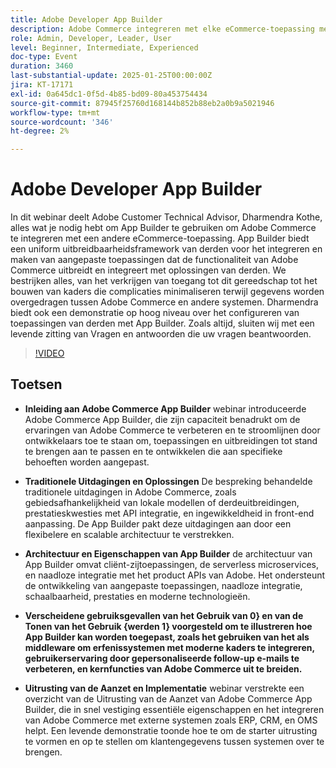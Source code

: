 ```yaml
---
title: Adobe Developer App Builder
description: Adobe Commerce integreren met elke eCommerce-toepassing met behulp van App Builder Expert Guidance en Live Demonstratie
role: Admin, Developer, Leader, User
level: Beginner, Intermediate, Experienced
doc-type: Event
duration: 3460
last-substantial-update: 2025-01-25T00:00:00Z
jira: KT-17171
exl-id: 0a645dc1-0f5d-4b85-bd09-80a453754434
source-git-commit: 87945f25760d168144b852b88eb2a0b9a5021946
workflow-type: tm+mt
source-wordcount: '346'
ht-degree: 2%

---
```


# Adobe Developer App Builder

In dit webinar deelt Adobe Customer Technical Advisor, Dharmendra Kothe, alles wat je nodig hebt om App Builder te gebruiken om Adobe Commerce te integreren met een andere eCommerce-toepassing. App Builder biedt een uniform uitbreidbaarheidsframework van derden voor het integreren en maken van aangepaste toepassingen dat de functionaliteit van Adobe Commerce uitbreidt en integreert met oplossingen van derden. We bestrijken alles, van het verkrijgen van toegang tot dit gereedschap tot het bouwen van kaders die complicaties minimaliseren terwijl gegevens worden overgedragen tussen Adobe Commerce en andere systemen. Dharmendra biedt ook een demonstratie op hoog niveau over het configureren van toepassingen van derden met App Builder. Zoals altijd, sluiten wij met een levende zitting van Vragen en antwoorden die uw vragen beantwoorden.

>[!VIDEO](https://video.tv.adobe.com/v/3443027/?learn=on&enablevpops)

## Toetsen

* **Inleiding aan Adobe Commerce App Builder** webinar introduceerde Adobe Commerce App Builder, die zijn capaciteit benadrukt om de ervaringen van Adobe Commerce te verbeteren en te stroomlijnen door ontwikkelaars toe te staan om, toepassingen en uitbreidingen tot stand te brengen aan te passen en te ontwikkelen die aan specifieke behoeften worden aangepast.

* **Traditionele Uitdagingen en Oplossingen** De bespreking behandelde traditionele uitdagingen in Adobe Commerce, zoals gebiedsafhankelijkheid van lokale modellen of derdeuitbreidingen, prestatieskwesties met API integratie, en ingewikkeldheid in front-end aanpassing. De App Builder pakt deze uitdagingen aan door een flexibelere en scalable architectuur te verstrekken.

* **Architectuur en Eigenschappen van App Builder** de architectuur van App Builder omvat cliënt-zijtoepassingen, de serverless microservices, en naadloze integratie met het product APIs van Adobe. Het ondersteunt de ontwikkeling van aangepaste toepassingen, naadloze integratie, schaalbaarheid, prestaties en moderne technologieën.

* **Verscheidene gebruiksgevallen van het Gebruik van 0&rbrace; en van de Tonen van het Gebruik {werden 1} voorgesteld om te illustreren hoe App Builder kan worden toegepast, zoals het gebruiken van het als middleware om erfenissystemen met moderne kaders te integreren, gebruikerservaring door gepersonaliseerde follow-up e-mails te verbeteren, en kernfuncties van Adobe Commerce uit te breiden.**

* **Uitrusting van de Aanzet en Implementatie** webinar verstrekte een overzicht van de Uitrusting van de Aanzet van Adobe Commerce App Builder, die in snel vestiging essentiële eigenschappen en het integreren van Adobe Commerce met externe systemen zoals ERP, CRM, en OMS helpt. Een levende demonstratie toonde hoe te om de starter uitrusting te vormen en op te stellen om klantengegevens tussen systemen over te brengen.
